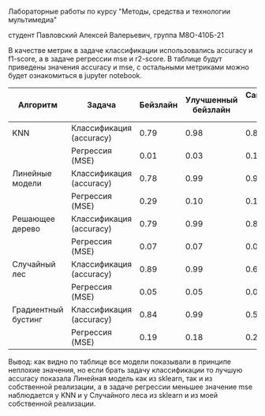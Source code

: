Лабораторные работы по курсу "Методы, средства и технологии мультимедиа"

студент Павловский Алексей Валерьевич, группа М8О-410Б-21

В качестве метрик в задаче классификации использовались accuracy и f1-score, а в задаче регрессии mse и r2-score. В таблице будут приведены значения accuracy и mse, с остальными метриками можно будет ознакомиться в jupyter notebook.

| Алгоритм | Задача | Бейзлайн | Улучшенный бейзлайн | Самостоятельная реализация алгоритма |
|----------|----------|----------|--|--|
| KNN    | Классификация (accuracy)  | 0.79  | 0.98 | 0.88 |
|   | Регрессия (MSE)   | 0.01 | 0.03 | 0.15 |
|  Линейные модели    | Классификация (accuracy)  | 0.78  | 0.99 | 0.99 |
|   | Регрессия (MSE)   | 0.29  | 0.10 | 0.10
| Решающее дерево    | Классификация (accuracy)  | 0.79   | 0.99 | 0.85 |
|   | Регрессия (MSE)   | 0.07   | 0.07 | 0.07 |
| Случайный лес    | Классификация (accuracy)  | 0.89  | 0.99 | 0.65 |
|   | Регрессия (MSE)   | 0.05   | 0.05 | 0.06
| Градиентный бустинг    | Классификация (accuracy)  | 0.84   | 0.99 | 0.54 |
|   | Регрессия (MSE)   | 0.19  | 0.18 | 0.24 |

Вывод: как видно по таблице все модели показывали в принципе неплохие значения, но если брать задачу классификации то лучшую accuracy показала Линейная модель как из sklearn, так и из собственной реализации, а в задаче регрессии меньшее значение mse наблюдается у KNN и у Случайного леса из sklearn и из моей собственной реализации.
